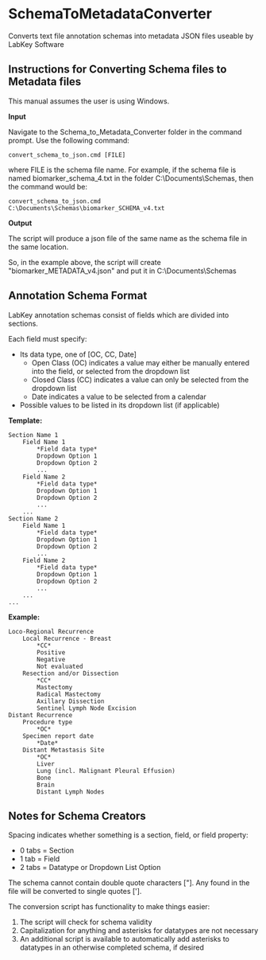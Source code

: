 # SchemaToMetadataConverter
Converts text file annotation schemas into metadata JSON files useable by LabKey Software

## Instructions for Converting Schema files to Metadata files
This manual assumes the user is using Windows.

**Input**

Navigate to the Schema_to_Metadata_Converter folder in the command prompt.
Use the following command:

```convert_schema_to_json.cmd [FILE]```

where FILE is the schema file name. For example, if the schema file is named
biomarker_schema_4.txt in the folder C:\Documents\Schemas, then the command would be:

```convert_schema_to_json.cmd C:\Documents\Schemas\biomarker_SCHEMA_v4.txt```


**Output**

The script will produce a json file of the same name as the schema file in the same location.

So, in the example above, the script will create "biomarker_METADATA_v4.json" and
put it in C:\Documents\Schemas


## Annotation Schema Format
LabKey annotation schemas consist of fields which are divided into sections.

Each field must specify:
* Its data type, one of [OC, CC, Date]
    * Open Class (OC) indicates a value may either be manually entered into the field, or selected from the dropdown list
	* Closed Class (CC) indicates a value can only be selected from the dropdown list
	* Date indicates a value to be selected from a calendar
* Possible values to be listed in its dropdown list (if applicable)


**Template:**

```
Section Name 1
	Field Name 1
		*Field data type*
		Dropdown Option 1
		Dropdown Option 2
		...
	Field Name 2
		*Field data type*
		Dropdown Option 1
		Dropdown Option 2
		...
	...
Section Name 2
	Field Name 1
		*Field data type*
		Dropdown Option 1
		Dropdown Option 2
		...
	Field Name 2
		*Field data type*
		Dropdown Option 1
		Dropdown Option 2
		...
	...
...
```

**Example:**

```
Loco-Regional Recurrence
	Local Recurrence - Breast
		*CC*
		Positive
		Negative
		Not evaluated
	Resection and/or Dissection
		*CC*
		Mastectomy
		Radical Mastectomy
		Axillary Dissection
		Sentinel Lymph Node Excision
Distant Recurrence
	Procedure type
		*OC*
	Specimen report date
		*Date*
	Distant Metastasis Site
		*OC*
		Liver
		Lung (incl. Malignant Pleural Effusion)
		Bone
		Brain
		Distant Lymph Nodes
```

## Notes for Schema Creators
Spacing indicates whether something is a section, field, or field property:
* 0 tabs = Section
* 1 tab =  Field
* 2 tabs = Datatype or Dropdown List Option

The schema cannot contain double quote characters ["]. Any found in the file will be converted to single quotes ['].

The conversion script has functionality to make things easier:
1. The script will check for schema validity
2. Capitalization for anything and asterisks for datatypes are not necessary
3. An additional script is available to automatically add asterisks to datatypes in an otherwise completed schema, if desired